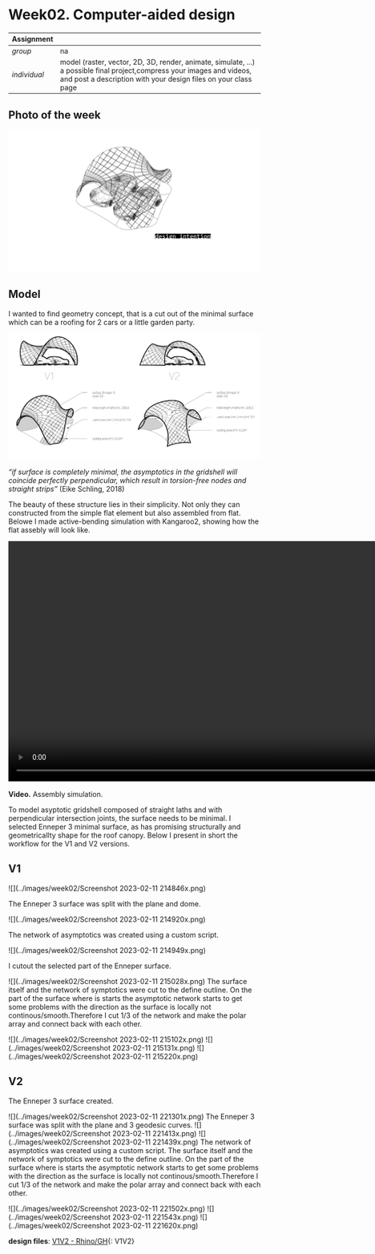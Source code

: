 # **Week02.** Computer-aided design

|Assignment    |                          |
| ----------- | ------------------------------------ |
| *group*       |  na
| *individual*      | model (raster, vector, 2D, 3D, render, animate, simulate, ...) a possible final project,compress your images and videos, and post a description with your design files on your class page |

## Photo of the week
![](../images/week02/photo-of-the-week2.png)

## Model
I wanted to find geometry concept, that is a cut out of the minimal surface which can be a roofing for 2 cars or a little garden party.

![](../images/week02/V1V2-drawingsx.jpg)

*“if surface is completely minimal, the asymptotics in the gridshell will coincide perfectly perpendicular, which result in torsion-free nodes and straight strips”* (Eike Schling, 2018)

The beauty of these structure lies in their simplicity. Not only they can constructed from the simple flat element but also assembled from flat. Belowe I made active-bending simulation with Kangaroo2, showing how the flat assebly will look like.

<video width="960"  controls>
  <source src="../../files/week02/SimulationTD500.mp4" type="video/mp4">
</video>

**Video.** Assembly simulation.


To model asyptotic gridshell composed of straight laths and with perpendicular intersection joints, the surface needs to be minimal. I selected Enneper 3 minimal surface, as has promising structurally and geometricallty shape for the roof canopy. Below I present in short the workflow for the V1 and V2 versions.

## V1

![](../images/week02/Screenshot 2023-02-11 214846x.png)

The Enneper 3  surface was split with the plane and dome.

![](../images/week02/Screenshot 2023-02-11 214920x.png)

The network of asymptotics was created using a custom script.

![](../images/week02/Screenshot 2023-02-11 214949x.png)

I cutout the selected part of the Enneper surface.

![](../images/week02/Screenshot 2023-02-11 215028x.png)
The surface itself and the network of symptotics were cut to the define outline. On the part of the surface where is starts the asymptotic network starts to get some problems with the direction as the surface is locally not continous/smooth.Therefore I cut 1/3 of the network and make the polar array and connect back with each other.

![](../images/week02/Screenshot 2023-02-11 215102x.png)
![](../images/week02/Screenshot 2023-02-11 215131x.png)
![](../images/week02/Screenshot 2023-02-11 215220x.png)

## V2
The Enneper 3 surface created.

![](../images/week02/Screenshot 2023-02-11 221301x.png)
The Enneper 3 surface was split with the plane and 3 geodesic curves.
![](../images/week02/Screenshot 2023-02-11 221413x.png)
![](../images/week02/Screenshot 2023-02-11 221439x.png)
The network of asymptotics was created using a custom script. The surface itself and the network of symptotics were cut to the define outline. On the part of the surface where is starts the asymptotic network starts to get some problems with the direction as the surface is locally not continous/smooth.Therefore I cut 1/3 of the network and make the polar array and connect back with each other.

![](../images/week02/Screenshot 2023-02-11 221502x.png)
![](../images/week02/Screenshot 2023-02-11 221543x.png)
![](../images/week02/Screenshot 2023-02-11 221620x.png)

**design files**: [V1V2 - Rhino/GH](../files/week02/V1V2.zip){: V1V2}
